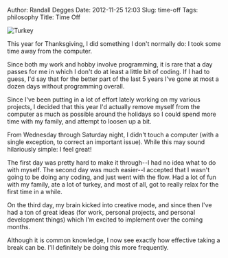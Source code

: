 Author: Randall Degges
Date: 2012-11-25 12:03
Slug: time-off
Tags: philosophy
Title: Time Off


![Turkey][]

This year for Thanksgiving, I did something I don't normally do: I took some
time away from the computer.

Since both my work and hobby involve programming, it is rare that a day passes
for me in which I don't do at least a little bit of coding. If I had to guess,
I'd say that for the better part of the last 5 years I've gone at most a dozen
days without programming overall.

Since I've been putting in a lot of effort lately working on my various
projects, I decided that this year I'd actually remove myself from the computer
as much as possible around the holidays so I could spend more time with my
family, and attempt to loosen up a bit.

From Wednesday through Saturday night, I didn't touch a computer (with a single
exception, to correct an important issue). While this may sound hilariously
simple: I feel great!

The first day was pretty hard to make it through--I had no idea what to do with
myself. The second day was much easier--I accepted that I wasn't going to be
doing any coding, and just went with the flow. Had a lot of fun with my family,
ate a lot of turkey, and most of all, got to really relax for the first time in
a while.

On the third day, my brain kicked into creative mode, and since then I've had a
ton of great ideas (for work, personal projects, and personal development
things) which I'm excited to implement over the coming months.

Although it is common knowledge, I now see exactly how effective taking a break
can be. I'll definitely be doing this more frequently.


  [Turkey]: /static/images/2012/turkey.png "Turkey Sketch"
